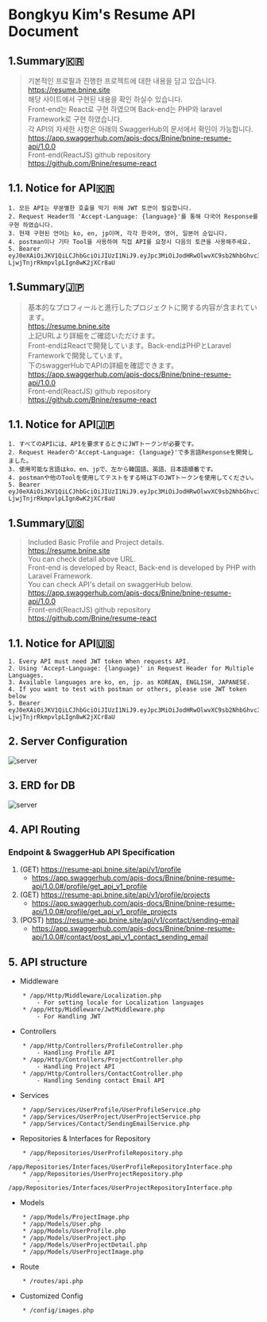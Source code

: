 # Bongkyu Kim's Resume API Document
## 1.Summary🇰🇷
> 기본적인 프로필과 진행한 프로젝트에 대한 내용을 담고 있습니다.  
> https://resume.bnine.site   
> 해당 사이트에서 구현된 내용을 확인 하실수 있습니다.  
> Front-end는 React로 구현 하였으며 Back-end는 PHP와 laravel Framework로 구현 하였습니다.    
> 각 API의 자세한 사항은 아래의 SwaggerHub의 문서에서 확인이 가능합니다.  
> https://app.swaggerhub.com/apis-docs/Bnine/bnine-resume-api/1.0.0   
> Front-end(ReactJS) github repository   
> https://github.com/Bnine/resume-react   
## 1.1. Notice for API🇰🇷
```
1. 모든 API는 무분별한 호출을 막기 위해 JWT 토큰이 필요합니다.
2. Request Header의 'Accept-Language: {language}'를 통해 다국어 Response를 구현 하였습니다.
3. 현재 구현된 언어는 ko, en, jp이며, 각각 한국어, 영어, 일본어 순입니다.
4. postman이나 기타 Tool을 사용하여 직접 API를 요청시 다음의 토큰을 사용해주세요.
5. Bearer eyJ0eXAiOiJKV1QiLCJhbGciOiJIUzI1NiJ9.eyJpc3MiOiJodHRwOlwvXC9sb2NhbGhvc3Q6ODA4MFwvYXBpXC9hdXRoXC9sb2dpbiIsImlhdCI6MTY3MjkzNjkwMSwibmJmIjoxNjcyOTM2OTAxLCJqdGkiOiJObmlxZlZEME9VZlBiWnkxIiwic3ViIjoxLCJwcnYiOiIyM2JkNWM4OTQ5ZjYwMGFkYjM5ZTcwMWM0MDA4NzJkYjdhNTk3NmY3In0.kr72QjV0fe4b-LjwjTnjrRkmpvlpLIgn8wK2jXCr8aU
```
## 1.Summary🇯🇵
> 基本的なプロフィールと進行したプロジェクトに関する内容が含まれています。   
> https://resume.bnine.site   
> 上記URLより詳細をご確認いただけます。   
> Front-endはReactで開発しています。Back-endはPHPとLaravel Frameworkで開発しています。   
> 下のswaggerHubでAPIの詳細を確認できます。   
> https://app.swaggerhub.com/apis-docs/Bnine/bnine-resume-api/1.0.0   
> Front-end(ReactJS) github repository   
> https://github.com/Bnine/resume-react   
## 1.1. Notice for API🇯🇵
```
1. すべてのAPIには、APIを要求するときにJWTトークンが必要です。
2. Request Headerの'Accept-Language: {language}'で多言語Responseを開発しました。
3. 使用可能な言語はko、en、jpで、左から韓国語、英語、日本語順番です。
4. postmanや他のToolを使用してテストをする時は下のJWTトークンを使用してください。
5. Bearer eyJ0eXAiOiJKV1QiLCJhbGciOiJIUzI1NiJ9.eyJpc3MiOiJodHRwOlwvXC9sb2NhbGhvc3Q6ODA4MFwvYXBpXC9hdXRoXC9sb2dpbiIsImlhdCI6MTY3MjkzNjkwMSwibmJmIjoxNjcyOTM2OTAxLCJqdGkiOiJObmlxZlZEME9VZlBiWnkxIiwic3ViIjoxLCJwcnYiOiIyM2JkNWM4OTQ5ZjYwMGFkYjM5ZTcwMWM0MDA4NzJkYjdhNTk3NmY3In0.kr72QjV0fe4b-LjwjTnjrRkmpvlpLIgn8wK2jXCr8aU
```
## 1.Summary🇺🇸
> Included Basic Profile and Project details.   
> https://resume.bnine.site   
> You can check detail above URL.   
> Front-end is developed by React, Back-end is developed by PHP with Laravel Framework.   
> You can check API's detail on swaggerHub below.   
> https://app.swaggerhub.com/apis-docs/Bnine/bnine-resume-api/1.0.0   
> Front-end(ReactJS) github repository   
> https://github.com/Bnine/resume-react   
## 1.1. Notice for API🇺🇸
```
1. Every API must need JWT token When requests API.
2. Using 'Accept-Language: {language}' in Request Header for Multiple Languages.
3. Available languages are ko, en, jp. as KOREAN, ENGLISH, JAPANESE.
4. If you want to test with postman or others, please use JWT token below
5. Bearer eyJ0eXAiOiJKV1QiLCJhbGciOiJIUzI1NiJ9.eyJpc3MiOiJodHRwOlwvXC9sb2NhbGhvc3Q6ODA4MFwvYXBpXC9hdXRoXC9sb2dpbiIsImlhdCI6MTY3MjkzNjkwMSwibmJmIjoxNjcyOTM2OTAxLCJqdGkiOiJObmlxZlZEME9VZlBiWnkxIiwic3ViIjoxLCJwcnYiOiIyM2JkNWM4OTQ5ZjYwMGFkYjM5ZTcwMWM0MDA4NzJkYjdhNTk3NmY3In0.kr72QjV0fe4b-LjwjTnjrRkmpvlpLIgn8wK2jXCr8aU
```
## 2. Server Configuration
![server](https://image.bnine.co.kr/resume-japan/png/server-config.png)
## 3. ERD for DB
![server](https://image.bnine.co.kr/resume-japan/png/erd.png)
## 4. API Routing
### Endpoint & SwaggerHub API Specification
1. (GET) https://resume-api.bnine.site/api/v1/profile   
    * https://app.swaggerhub.com/apis-docs/Bnine/bnine-resume-api/1.0.0#/profile/get_api_v1_profile
2. (GET) https://resume-api.bnine.site/api/v1/profile/projects
    * https://app.swaggerhub.com/apis-docs/Bnine/bnine-resume-api/1.0.0#/profile/get_api_v1_profile_projects
3. (POST) https://resume-api.bnine.site/api/v1/contact/sending-email
    * https://app.swaggerhub.com/apis-docs/Bnine/bnine-resume-api/1.0.0#/contact/post_api_v1_contact_sending_email
<!--
> ###Endpoint & SwaggerHub API Specification
>   > 1. (GET) https://resume-api.bnine.site/api/v1/profile
>   >   > * https://app.swaggerhub.com/apis-docs/Bnine/bnine-resume-api/1.0.0#/profile/get_api_v1_profile
>   > 2. (GET) https://resume-api.bnine.site/api/v1/profile/projects
>   >   > * https://app.swaggerhub.com/apis-docs/Bnine/bnine-resume-api/1.0.0#/profile/get_api_v1_profile_projects
>   > 3. (POST) https://resume-api.bnine.site/api/v1/contact/sending-email
>   >   > * https://app.swaggerhub.com/apis-docs/Bnine/bnine-resume-api/1.0.0#/contact/post_api_v1_contact_sending_email
-->
## 5. API structure
- Middleware
```
    * /app/Http/Middleware/Localization.php
        - For setting locale for Localization languages
    * /app/Http/Middleware/JwtMiddleware.php
        - For Handling JWT
```
- Controllers
```
    * /app/Http/Controllers/ProfileController.php
        - Handling Profile API
    * /app/Http/Controllers/ProjectController.php
        - Handling Project API
    * /app/Http/Controllers/ContactController.php
        - Handling Sending contact Email API
```
- Services
```
    * /app/Services/UserProfile/UserProfileService.php
    * /app/Services/UserProject/UserProjectService.php
    * /app/Services/Contact/SendingEmailService.php
```
- Repositories & Interfaces for Repository
```
    * /app/Repositories/UserProfileRepository.php
        - /app/Repositories/Interfaces/UserProfileRepositoryInterface.php
    * /app/Repositories/UserProjectRepository.php
        - /app/Repositories/Interfaces/UserProjectRepositoryInterface.php
```
- Models
```
    * /app/Models/ProjectImage.php
    * /app/Models/User.php
    * /app/Models/UserProfile.php
    * /app/Models/UserProject.php
    * /app/Models/UserProjectDetail.php
    * /app/Models/UserProjectImage.php
```
- Route
```
    * /routes/api.php
```
- Customized Config
```
    * /config/images.php
```
